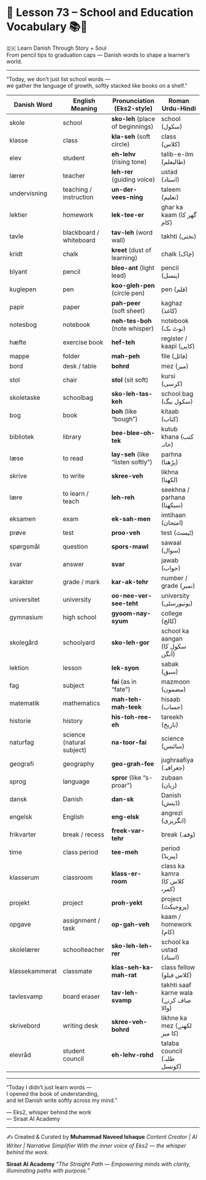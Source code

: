 # 🌟 **Lesson 73 – School and Education Vocabulary 📚🏫**  
🇩🇰 Learn Danish Through Story + Soul  
From pencil tips to graduation caps — Danish words to shape a learner’s world.

---

“Today, we don’t just list school words —  
we gather the language of growth, softly stacked like books on a shelf.”

| Danish Word       | English Meaning         | Pronunciation (Eks2-style)       | Roman Urdu-Hindi               |
|-------------------|--------------------------|------------------------------------|--------------------------------|
| skole             | school                   | **sko-leh** (place of beginnings)  | school (سکول)                  |
| klasse            | class                    | **kla-seh** (soft circle)          | class (کلاس)                  |
| elev              | student                  | **eh-lehv** (rising tone)          | talib-e-ilm (طالبعلم)         |
| lærer             | teacher                  | **leh-rer** (guiding voice)        | ustad (استاد)                 |
| undervisning      | teaching / instruction   | **un-der-vees-ning**               | taleem (تعلیم)                |
| lektier           | homework                 | **lek-tee-er**                     | ghar ka kaam (گھر کا کام)     |
| tavle             | blackboard / whiteboard  | **tav-leh** (word wall)            | takhti (تختی)                 |
| kridt             | chalk                    | **kreet** (dust of learning)       | chalk (چاک)                   |
| blyant            | pencil                   | **blee-ant** (light lead)          | pencil (پنسل)                 |
| kuglepen          | pen                      | **koo-gleh-pen** (circle pen)      | pen (قلم)                     |
| papir             | paper                    | **pah-peer** (soft sheet)          | kaghaz (کاغذ)                 |
| notesbog          | notebook                 | **noh-tes-boh** (note whisper)     | notebook (نوٹ بک)             |
| hæfte             | exercise book            | **hef-teh**                        | register / kaapi (کاپی)        |
| mappe             | folder                   | **mah-peh**                        | file (فائل)                   |
| bord              | desk / table             | **bohrd**                          | mez (میز)                     |
| stol              | chair                    | **stol** (sit soft)                | kursi (کرسی)                  |
| skoletaske        | schoolbag                | **sko-leh-tas-keh**                | school bag (سکول بیگ)         |
| bog               | book                     | **boh** (like “bough”)             | kitaab (کتاب)                 |
| bibliotek         | library                  | **bee-blee-oh-tek**                | kutub khana (کتب خانہ)         |
| læse              | to read                  | **lay-seh** (like “listen softly”) | parhna (پڑھنا)                |
| skrive            | to write                 | **skree-veh**                      | likhna (لکھنا)                |
| lære              | to learn / teach         | **leh-reh**                        | seekhna / parhana (سیکھنا)     |
| eksamen           | exam                     | **ek-sah-men**                     | imtihaan (امتحان)             |
| prøve             | test                     | **proo-veh**                       | test (ٹیسٹ)                   |
| spørgsmål         | question                  | **spors-mawl**                     | sawaal (سوال)                 |
| svar              | answer                   | **svar**                           | jawab (جواب)                  |
| karakter          | grade / mark             | **kar-ak-tehr**                    | number / grade (نمبر)         |
| universitet       | university               | **oo-nee-ver-see-teht**            | university (یونیورسٹی)       |
| gymnasium         | high school              | **gyoom-nay-syum**                 | college (کالج)                |
| skolegård         | schoolyard               | **sko-leh-gor**                    | school ka aangan (سکول کا آنگن)|
| lektion           | lesson                   | **lek-syon**                       | sabak (سبق)                  |
| fag               | subject                  | **fai** (as in “fate”)             | mazmoon (مضمون)              |
| matematik         | mathematics              | **mah-teh-mah-teek**               | hisaab (حساب)                |
| historie          | history                  | **his-toh-ree-eh**                 | tareekh (تاریخ)               |
| naturfag          | science (natural subject)| **na-toor-fai**                    | science (سائنس)               |
| geografi          | geography                | **geo-grah-fee**                   | jughraafiya (جغرافیہ)         |
| sprog             | language                 | **spror** (like “s-proar”)         | zubaan (زبان)                 |
| dansk             | Danish                   | **dan-sk**                         | Danish (ڈینش)                 |
| engelsk           | English                  | **eng-elsk**                       | angrezi (انگریزی)             |
| frikvarter        | break / recess           | **freek-var-tehr**                 | break (وقفہ)                  |
| time              | class period             | **tee-meh**                        | period (پیریڈ)                |
| klasserum         | classroom                | **klass-er-room**                  | class ka kamra (کلاس کا کمرہ) |
| projekt           | project                  | **proh-yekt**                      | project (پروجیکٹ)             |
| opgave            | assignment / task        | **op-gah-veh**                     | kaam / homework (کام)         |
| skolelærer        | schoolteacher            | **sko-leh-leh-rer**                | school ka ustad (استاد)       |
| klassekammerat    | classmate                | **klas-seh-ka-mah-rat**            | class fellow (کلاس فیلو)      |
| tavlesvamp        | board eraser             | **tav-leh-svamp**                  | takhti saaf karne wala (صاف کرنے والا) |
| skrivebord        | writing desk             | **skree-veh-bohrd**                | likhne ka mez (لکھنے کا میز)  |
| elevråd           | student council          | **eh-lehv-rohd**                   | talaba council (طلبہ کونسل)   |

---

“Today I didn’t just learn words —  
I opened the book of understanding,  
and let Danish write softly across my mind.”

— Eks2, whisper behind the work  
— Siraat AI Academy

---
✍️ Created & Curated by
**Muhammad Naveed Ishaque**
*Content Creator | AI Writer | Narrative Simplifier*
*With the inner voice of Eks2 — the whisper behind the work.*

**Siraat AI Academy**
*“The Straight Path — Empowering minds with clarity, illuminating paths with purpose.”*
